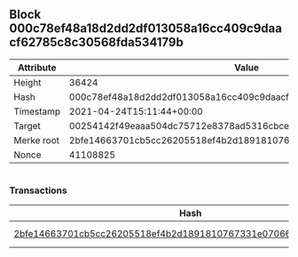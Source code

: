 ## Block 000c78ef48a18d2dd2df013058a16cc409c9daacf62785c8c30568fda534179b

Attribute | Value
--- | ---
Height | 36424
Hash | 000c78ef48a18d2dd2df013058a16cc409c9daacf62785c8c30568fda534179b
Timestamp | 2021-04-24T15:11:44+00:00
Target | 00254142f49eaaa504dc75712e8378ad5316cbcead634704b3734b6271167cc4
Merke root | 2bfe14663701cb5cc26205518ef4b2d1891810767331e070662e58e76f4639c4
Nonce | 41108825

```

```

### Transactions

Hash | Amount
--- | ---
[2bfe14663701cb5cc26205518ef4b2d1891810767331e070662e58e76f4639c4](2bfe14663701cb5cc26205518ef4b2d1891810767331e070662e58e76f4639c4.md) | 10.00000000 SKEPTI 
